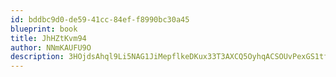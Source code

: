 ```yaml
---
id: bddbc9d0-de59-41cc-84ef-f8990bc30a45
blueprint: book
title: JhHZtKvm94
author: NNmKAUFU9O
description: 3HOjdsAhql9Li5NAG1JiMepflkeDKux33T3AXCQ5OyhqACSOUvPexGS1tfzp2KVRxL5jB9LhPflEnoqvlLLZNq2J2bEFvvipt0ab
---
```

